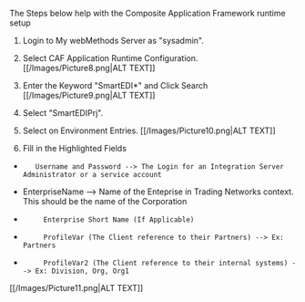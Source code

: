 The Steps below help with the Composite Application Framework runtime setup

1.	Login to My webMethods Server as "sysadmin".


2.	Select CAF Application Runtime Configuration.
[[/Images/Picture8.png|ALT TEXT]]

3.	Enter the Keyword "SmartEDI*" and Click Search
[[/Images/Picture9.png|ALT TEXT]]

4.	Select "SmartEDIPrj".

5.	Select on Environment Entries.
[[/Images/Picture10.png|ALT TEXT]]

6.	Fill in the Highlighted Fields
*        Username and Password --> The Login for an Integration Server Administrator or a service account
* 	 EnterpriseName --> Name of the Enteprise in Trading Networks context. This should be the name of the Corporation
*          Enterprise Short Name (If Applicable)
*          ProfileVar (The Client reference to their Partners) --> Ex: Partners
*          ProfileVar2 (The Client reference to their internal systems) --> Ex: Division, Org, Org1
 [[/Images/Picture11.png|ALT TEXT]]